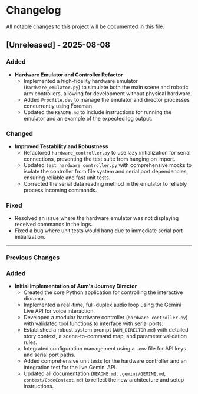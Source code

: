 # Changelog

All notable changes to this project will be documented in this file.

## [Unreleased] - 2025-08-08

### Added
- **Hardware Emulator and Controller Refactor**
  - Implemented a high-fidelity hardware emulator (`hardware_emulator.py`) to simulate both the main scene and robotic arm controllers, allowing for development without physical hardware.
  - Added `Procfile.dev` to manage the emulator and director processes concurrently using Foreman.
  - Updated the `README.md` to include instructions for running the emulator and an example of the expected log output.

### Changed
- **Improved Testability and Robustness**
  - Refactored `hardware_controller.py` to use lazy initialization for serial connections, preventing the test suite from hanging on import.
  - Updated `test_hardware_controller.py` with comprehensive mocks to isolate the controller from file system and serial port dependencies, ensuring reliable and fast unit tests.
  - Corrected the serial data reading method in the emulator to reliably process incoming commands.

### Fixed
- Resolved an issue where the hardware emulator was not displaying received commands in the logs.
- Fixed a bug where unit tests would hang due to immediate serial port initialization.

---

### Previous Changes

### Added
- **Initial Implementation of Aum's Journey Director**
  - Created the core Python application for controlling the interactive diorama.
  - Implemented a real-time, full-duplex audio loop using the Gemini Live API for voice interaction.
  - Developed a modular hardware controller (`hardware_controller.py`) with validated tool functions to interface with serial ports.
  - Established a robust system prompt (`AUM_DIRECTOR.md`) with detailed story context, a scene-to-command map, and parameter validation rules.
  - Integrated configuration management using a `.env` file for API keys and serial port paths.
  - Added comprehensive unit tests for the hardware controller and an integration test for the live Gemini API.
  - Updated all documentation (`README.md`, `.gemini/GEMINI.md`, `context/CodeContext.md`) to reflect the new architecture and setup instructions.